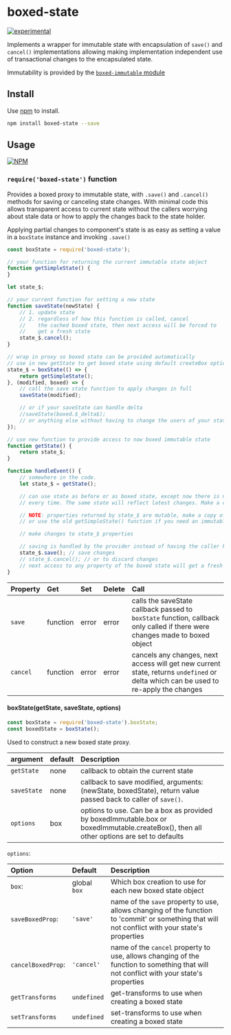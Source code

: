 # boxed-state

[![experimental](https://badges.github.io/stability-badges/dist/experimental.svg)](https://github.com/badges/stability-badges)

Implements a wrapper for immutable state with encapsulation of `save()` and `cancel()`
implementations allowing making implementation independent use of transactional changes to the
encapsulated state.

Immutability is provided by the [`boxed-immutable` module](https://github.com/vsch/boxed-immutable/blob/master/README.md)

## Install

Use [npm](https://npmjs.com/) to install.

```sh
npm install boxed-state --save
```

## Usage

[![NPM](https://nodei.co/npm/boxed-state.png)](https://www.npmjs.com/package/boxed-state)

### `require('boxed-state')` function

Provides a boxed proxy to immutable state, with `.save()` and `.cancel()` methods for saving or
canceling state changes. With minimal code this allows transparent access to current state
without the callers worrying about stale data or how to apply the changes back to the state
holder.

Applying partial changes to component's state is as easy as setting a value in a `boxState`
instance and invoking `.save()`

```javascript
const boxState = require('boxed-state');

// your function for returning the current immutable state object
function getSimpleState() {
}

let state_$;

// your current function for setting a new state
function saveState(newState) {
    // 1. update state
    // 2. regardless of how this function is called, cancel
    //    the cached boxed state, then next access will be forced to
    //    get a fresh state
    state_$.cancel();
}

// wrap in proxy so boxed state can be provided automatically
// use in new getState to get boxed state using default createBox options
state_$ = boxState(() => {
    return getSimpleState();
}, (modified, boxed) => {
    // call the save state function to apply changes in full
    saveState(modified);

    // or if your saveState can handle delta
    //saveState(boxed.$_delta$);
    // or anything else without having to change the users of your state API
});

// use new function to provide access to now boxed immutable state
function getState() {
    return state_$;
}

function handleEvent() {
    // somewhere in the code.
    let state_$ = getState();

    // can use state as before or as boxed state, except now there is no need to get a new state
    // every time. The same state will reflect latest changes. Make a copy if you need immutable state

    // NOTE: properties returned by state_$ are mutable, make a copy of state_$.$_value
    // or use the old getSimpleState() function if you need an immutable copy between state change

    // make changes to state_$ properties

    // saving is handled by the provider instead of having the caller know how to update state
    state_$.save(); // save changes
    // state_$.cancel(); // or to discard changes
    // next access to any property of the boxed state will get a fresh copy of the state
}
```

| Property | Get      | Set   | Delete | Call                                                                                                                                |
|:---------|:---------|:------|:-------|:------------------------------------------------------------------------------------------------------------------------------------|
| `save`   | function | error | error  | calls the saveState callback passed to `boxState` function, callback only called if there were changes made to boxed object         |
| `cancel` | function | error | error  | cancels any changes, next access will get new current state, returns `undefined` or delta which can be used to re-apply the changes |

#### boxState(getState, saveState, options)

```javascript
const boxState = require('boxed-state').boxState;
const boxedState = boxState();
```

Used to construct a new boxed state proxy.

| argument    | default | Description                                                                                                                              |
|:------------|:--------|:-----------------------------------------------------------------------------------------------------------------------------------------|
| `getState`  | none    | callback to obtain the current state                                                                                                     |
| `saveState` | none    | callback to save modified, arguments: (newState, boxedState), return value passed back to caller of `save()`.                            |
| `options`   | box     | options to use. Can be a box as provided by boxedImmutable.box or boxedImmutable.createBox(), then all other options are set to defaults |

`options`:

| Option             | Default      | Description                                                                                                                                      |
|:-------------------|:-------------|:-------------------------------------------------------------------------------------------------------------------------------------------------|
| `box`:             | global `box` | Which box creation to use for each new boxed state object                                                                                        |
| `saveBoxedProp`:   | `'save'`     | name of the `save` property to use, allows changing of the function to 'commit' or something that will not conflict with your state's properties |
| `cancelBoxedProp`: | `'cancel'`   | name of the `cancel` property to use, allows changing of the function to something that will not conflict with your state's properties           |
| `getTransforms`    | `undefined`  | get-transforms to use when creating a boxed state                                                                                                |
| `setTransforms`    | `undefined`  | set-transforms to use when creating a boxed state                                                                                                |

[React]: https://reactjs.org
[Redux]: https://redux.js.org

